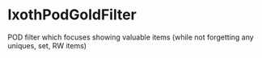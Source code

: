 # IxothPodGoldFilter
POD filter which focuses showing valuable items (while not forgetting any uniques, set, RW items)
